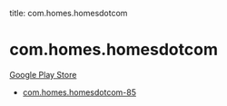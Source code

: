 title: com.homes.homesdotcom
# com.homes.homesdotcom


[Google Play Store](https://play.google.com/store/apps/details?id=com.homes.homesdotcom)


* [com.homes.homesdotcom-85](./com.homes.homesdotcom-85/)